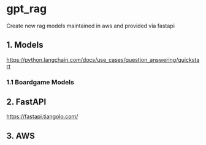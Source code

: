 # gpt_rag

Create new rag models maintained in aws and provided via fastapi

## 1. Models
https://python.langchain.com/docs/use_cases/question_answering/quickstart
### 1.1 Boardgame Models

## 2. FastAPI 
https://fastapi.tiangolo.com/

## 3. AWS
